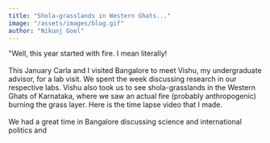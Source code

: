 ```yaml
---
title: "Shola-grasslands in Western Ghats..."
image: "/assets/images/blog.gif"
author: "Nikunj Goel"
---
```


"Well, this year started with fire. I mean literally!<br><br>This January Carla and I visited Bangalore to meet Vishu, my undergraduate advisor, for a lab visit. We spent the week discussing research in our respective labs. Vishu also took us to see shola-grasslands in the Western Ghats	of Karnataka, where we saw an actual fire (probably anthropogenic) burning the grass layer. Here is the time lapse video that I made.<br><br>We had a great time in Bangalore discussing science and international politics and
